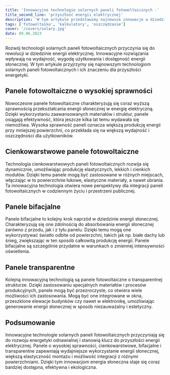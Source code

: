 ```yaml
---
title: 'Innowacyjne technologie solarnych paneli fotowoltaicznych -'
title_second_line: 'przyszłość energii elektrycznej'
description: 'W tym artykule przedstawimy najnowsze innowacje w dziedzinie solarnych paneli fotowoltaicznych oraz ich znaczenie dla przyszłości energii elektrycznej. Dowiedz się, jakie nowe technologie są rozwijane i jak wpływają na wydajność, wygodę użytkowania i dostępność energii słonecznej.'
tags: ['fotowoltaika', 'kalkulatory', 'oszczędzanie']
cover: '/covers/solary.jpg'
date: 09.06.2023
---
```


Rozwój technologii solarnych paneli fotowoltaicznych przyczynia się do rewolucji w dziedzinie energii elektrycznej. Innowacyjne rozwiązania wpływają na wydajność, wygodę użytkowania i dostępność energii słonecznej. W tym artykule przyjrzymy się najnowszym technologiom solarnych paneli fotowoltaicznych i ich znaczeniu dla przyszłości energetyki.

## Panele fotowoltaiczne o wysokiej sprawności

Nowoczesne panele fotowoltaiczne charakteryzują się coraz wyższą sprawnością przekształcania energii słonecznej w energię elektryczną. Dzięki wykorzystaniu zaawansowanych materiałów i struktur, panele osiągają efektywność, która jeszcze kilka lat temu wydawała się niemożliwa. Wysoka sprawność paneli oznacza większą produkcję energii przy mniejszej powierzchni, co przekłada się na większą wydajność i oszczędności dla użytkowników.

## Cienkowarstwowe panele fotowoltaiczne

Technologia cienkowarstwowych paneli fotowoltaicznych rozwija się dynamicznie, umożliwiając produkcję elastycznych, lekkich i cienkich modułów. Dzięki temu panele mogą być zastosowane w różnych miejscach, włączając w to powierzchnie łukowe, elastyczne materiały, a nawet ubrania. Ta innowacyjna technologia otwiera nowe perspektywy dla integracji paneli fotowoltaicznych w codziennym życiu i przestrzeni publicznej.

## Panele bifacjalne

Panele bifacjalne to kolejny krok naprzód w dziedzinie energii słonecznej. Charakteryzują się one zdolnością do absorbowania energii słonecznej zarówno z przodu, jak i z tyłu panelu. Dzięki temu mogą one wykorzystywać światło odbite od powierzchni, takich jak np. białe dachy lub śnieg, zwiększając w ten sposób całkowitą produkcję energii. Panele bifacjalne są szczególnie przydatne w warunkach o zmiennej intensywności oświetlenia.

## Panele transparentne

Kolejną innowacyjną technologią są panele fotowoltaiczne o transparentnej strukturze. Dzięki zastosowaniu specjalnych materiałów i procesów produkcyjnych, panele mogą być przezroczyste, co otwiera wiele możliwości ich zastosowania. Mogą być one integrowane w okna, przeszklone elewacje budynków czy nawet w elektronikę, umożliwiając generowanie energii słonecznej w sposób niezauważalny i estetyczny.

## Podsumowanie

Innowacyjne technologie solarnych paneli fotowoltaicznych przyczyniają się do rozwoju energetyki odnawialnej i stanowią klucz do przyszłości energii elektrycznej. Panele o wysokiej sprawności, cienkowarstwowe, bifacjalne i transparentne zapewniają wydajniejsze wykorzystanie energii słonecznej, większą elastyczność montażu i możliwość integracji z różnymi powierzchniami. Dzięki tym innowacjom energia słoneczna staje się coraz bardziej dostępna, efektywna i ekologiczna.
